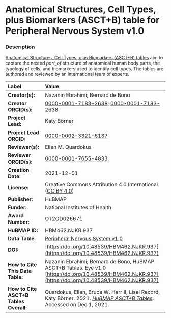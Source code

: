 # Anatomical Structures, Cell Types, plus Biomarkers (ASCT+B) table for Peripheral Nervous System v1.0

### Description
[Anatomical Structures, Cell Types, plus Biomarkers (ASCT+B) tables](https://humanatlas.io/asctb-tables) aim to capture the nested *part_of* structure of anatomical human body parts, the typology of cells, and biomarkers used to identify cell types. The tables are authored and reviewed by an international team of experts.

| Label | Value |
| :------------- |:-------------|
| **Creator(s):** | Nazanin Ebrahimi; Bernard de Bono |
| **Creator ORCID(s):** | [0000-0001-7183-2638](https://orcid.org/0000-0001-7183-2638); [0000-0001-7183-2638](https://orcid.org/0000-0001-7183-2638) |
| **Project Lead:** | Katy B&ouml;rner |
| **Project Lead ORCID:** | [0000-0002-3321-6137](https://orcid.org/0000-0002-3321-6137) |
| **Reviewer(s):** | Ellen M. Quardokus  |
| **Reviewer ORCID(s):** | [0000-0001-7655-4833](https://orcid.org/0000-0001-7655-4833) |
| **Creation Date:** | 2021-12-01 |
| **License:** | Creative Commons Attribution 4.0 International ([CC BY 4.0](https://creativecommons.org/licenses/by/4.0/)) |
| **Publisher:** | HuBMAP |
| **Funder:** | National Institutes of Health |
| **Award Number:** | OT2OD026671 |
| **HuBMAP ID:** | HBM462.NJKR.937 |
| **Data Table:** | [Peripheral Nervous System v1.0](https://hubmapconsortium.github.io/ccf-releases/v1.2/asct-b/ASCT-B_VH_Peripheral_Nervous_System.csv)   |
| **DOI:** | [https://doi.org/10.48539/HBM462.NJKR.937](https://doi.org/10.48539/HBM462.NJKR.937) |
| **How to Cite This Data Table:** | Nazanin Ebrahimi; Bernard de Bono, HuBMAP ASCT+B Tables. Eye v1.0 [https://doi.org/10.48539/HBM462.NJKR.937](https://doi.org/10.48539/HBM462.NJKR.937) |
| **How to Cite ASCT+B Tables Overall:** | Quardokus, Ellen, Bruce W. Herr II, Lisel Record, Katy B&ouml;rner. 2021. [*HuBMAP ASCT+B Tables*](https://humanatlas.io/asctb-tables). Accessed on Dec 1, 2021. |
